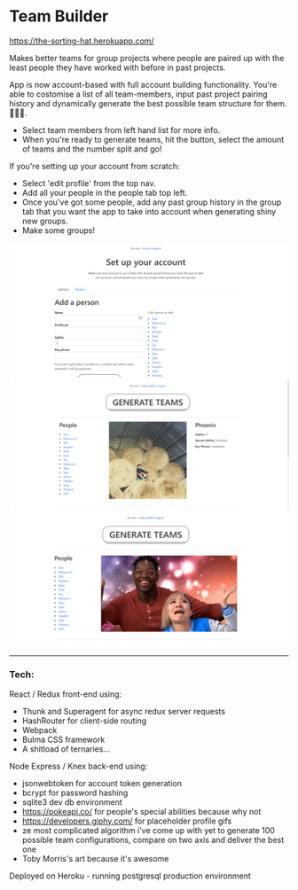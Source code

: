 # Team Builder

https://the-sorting-hat.herokuapp.com/

Makes better teams for group projects where people are paired up with the least people they have worked with before in past projects.

App is now account-based with full account building functionality. You're able to costomise a list of all team-members, input past project pairing history and dynamically generate the best possible team structure for them. 🚀🚀🚀.

- Select team members from left hand list for more info.
- When you're ready to generate teams, hit the button, select the amount of teams and the number split and go!

If you're setting up your account from scratch:

- Select 'edit profile' from the top nav.
- Add all your people in the people tab top left.
- Once you've got some people, add any past group history in the group tab that you want the app to take into account when generating shiny new groups.
- Make some groups!

<img src='screen2.PNG' />
<img src='screen1.PNG' />
<img src='scrren3.PNG'>

------------------------

### Tech:
React / Redux front-end using:
- Thunk and Superagent for async redux server requests
- HashRouter for client-side routing
- Webpack
- Bulma CSS framework
- A shitload of ternaries...

Node Express / Knex back-end using:
- jsonwebtoken for account token generation
- bcrypt for password hashing
- sqlite3 dev db environment
- https://pokeapi.co/ for people's special abilities because why not
- https://developers.giphy.com/ for placeholder profile gifs
- ze most complicated algorithm i've come up with yet to generate 100 possible team configurations, compare on two axis and deliver the best one
- Toby Morris's art because it's awesome

Deployed on Heroku - running postgresql production environment
